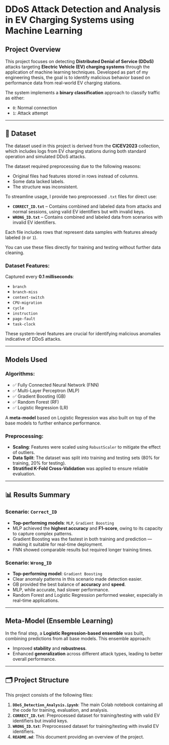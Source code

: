 # DDoS Attack Detection and Analysis in EV Charging Systems using Machine Learning

## Project Overview

This project focuses on detecting **Distributed Denial of Service (DDoS)** attacks targeting **Electric Vehicle (EV) charging systems** through the application of machine learning techniques. Developed as part of my engineering thesis, the goal is to identify malicious behavior based on performance data from real-world EV charging stations.

The system implements a **binary classification** approach to classify traffic as either:
- `0`: Normal connection
- `1`: Attack attempt

---

## 📁 Dataset

The dataset used in this project is derived from the **CICEV2023** collection, which includes logs from EV charging stations during both standard operation and simulated DDoS attacks.

The dataset required preprocessing due to the following reasons:
- Original files had features stored in rows instead of columns.
- Some data lacked labels.
- The structure was inconsistent.

To streamline usage, I provide two preprocessed `.txt` files for direct use:
- **`CORRECT_ID.txt`** – Contains combined and labeled data from attacks and normal sessions, using valid EV identifiers but with invalid keys.
- **`WRONG_ID.txt`** – Contains combined and labeled data from scenarios with invalid EV identifiers.

Each file includes rows that represent data samples with features already labeled (`0` or `1`).

You can use these files directly for training and testing without further data cleaning.

### Dataset Features:
Captured every **0.1 milliseconds**:
- `branch`
- `branch-miss`
- `context-switch`
- `CPU-migration`
- `cycle`
- `instruction`
- `page-fault`
- `task-clock`

These system-level features are crucial for identifying malicious anomalies indicative of DDoS attacks.

---

## Models Used

### Algorithms:
- ✅ Fully Connected Neural Network (FNN)
- ✅ Multi-Layer Perceptron (MLP)
- ✅ Gradient Boosting (GB)
- ✅ Random Forest (RF)
- ✅ Logistic Regression (LR)

A **meta-model** based on Logistic Regression was also built on top of the base models to further enhance performance.

### Preprocessing:
- **Scaling**: Features were scaled using `RobustScaler` to mitigate the effect of outliers.
- **Data Split**: The dataset was split into training and testing sets (80% for training, 20% for testing).
- **Stratified K-Fold Cross-Validation** was applied to ensure reliable evaluation.

---

## 📊 Results Summary

### Scenario: `Correct_ID`
- **Top-performing models**: `MLP`, `Gradient Boosting`
- MLP achieved the **highest accuracy** and **F1-score**, owing to its capacity to capture complex patterns.
- Gradient Boosting was the fastest in both training and prediction — making it suitable for real-time deployment.
- FNN showed comparable results but required longer training times.

### Scenario: `Wrong_ID`
- **Top-performing model**: `Gradient Boosting`
- Clear anomaly patterns in this scenario made detection easier.
- GB provided the best balance of **accuracy** and **speed**.
- MLP, while accurate, had slower performance.
- Random Forest and Logistic Regression performed weaker, especially in real-time applications.

---

## Meta-Model (Ensemble Learning)

In the final step, a **Logistic Regression-based ensemble** was built, combining predictions from all base models. This ensemble approach:
- Improved **stability** and **robustness**.
- Enhanced **generalization** across different attack types, leading to better overall performance.

---

## 🗂️ Project Structure

This project consists of the following files:

1. **`DDoS_Detection_Analysis.ipynb`**: The main Colab notebook containing all the code for training, evaluation, and analysis.
2. **`CORRECT_ID.txt`**: Preprocessed dataset for training/testing with valid EV identifiers but invalid keys.
3. **`WRONG_ID.txt`**: Preprocessed dataset for training/testing with invalid EV identifiers.
4. **`README.md`**: This document providing an overview of the project.
